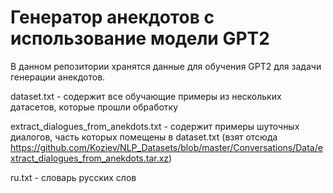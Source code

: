 # Генератор анекдотов с использование модели GPT2

В данном репозитории хранятся данные для обучения GPT2 для задачи генерации анекдотов.

dataset.txt -  содержит все обучающие примеры из нескольких датасетов, которые прошли обработку

extract_dialogues_from_anekdots.txt -  содержит примеры шуточных диалогов, часть которых помещены в dataset.txt (взят отсюда https://github.com/Koziev/NLP_Datasets/blob/master/Conversations/Data/extract_dialogues_from_anekdots.tar.xz)


ru.txt - словарь русских слов
